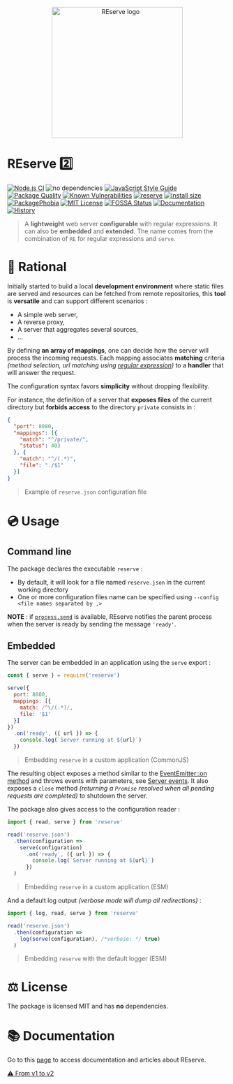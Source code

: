 <p align="center">
  <img src="https://arnaudbuchholz.github.io/gfx/REserve.png" alt="REserve logo" width="300px"/>
</p>

# REserve 2️⃣

[![Node.js CI](https://github.com/ArnaudBuchholz/reserve/actions/workflows/reserve-ci.yml/badge.svg)](https://github.com/ArnaudBuchholz/reserve/actions/workflows/node.js.yml)
![no dependencies](https://img.shields.io/badge/-no_dependencies-green)
[![JavaScript Style Guide](https://img.shields.io/badge/code_style-standard-brightgreen.svg)](https://standardjs.com)
[![Package Quality](https://npm.packagequality.com/shield/reserve.svg)](https://packagequality.com/#?package=reserve)
[![Known Vulnerabilities](https://snyk.io/test/github/ArnaudBuchholz/reserve/badge.svg?targetFile=package.json)](https://snyk.io/test/github/ArnaudBuchholz/reserve?targetFile=package.json)
[![reserve](https://badge.fury.io/js/reserve.svg)](https://www.npmjs.org/package/reserve)
[![install size](https://packagephobia.now.sh/badge?p=reserve)](https://packagephobia.now.sh/result?p=reserve)
[![PackagePhobia](https://img.shields.io/badge/%F0%9F%93%A6package-phobia-lightgrey)](https://packagephobia.com/result?p=reserve)
[![MIT License](https://img.shields.io/badge/License-MIT-yellow.svg)](https://opensource.org/licenses/MIT)
[![FOSSA Status](https://app.fossa.com/api/projects/git%2Bgithub.com%2FArnaudBuchholz%2Freserve.svg?type=shield)](https://app.fossa.com/projects/git%2Bgithub.com%2FArnaudBuchholz%2Freserve?ref=badge_shield)
[![Documentation](https://img.shields.io/badge/-documentation-blueviolet)](https://arnaudbuchholz.github.io/reserve/)
[![History](https://img.shields.io/badge/-history-blueviolet)](https://github.com/ArnaudBuchholz/reserve/blob/main/reserve/CHANGELOG.md)

> A **lightweight** web server **configurable** with regular expressions. It can also be **embedded** and **extended**. The name comes from the combination of `RE` for regular expressions and `serve`.

# 🍁 Rational

Initially started to build a local **development environment** where static files are served and resources can be fetched from remote repositories, this **tool** is **versatile** and can support different scenarios :
- A simple web server,
- A reverse proxy,
- A server that aggregates several sources,
- ...

By defining **an array of mappings**, one can decide how the server will process the incoming requests. Each mapping associates **matching** criteria *(method selection, url matching using 
[regular expression](https://developer.mozilla.org/en-US/docs/Web/JavaScript/Reference/Global_Objects/RegExp))* to a **handler** that will answer the request.

The configuration syntax favors **simplicity** without dropping flexibility.

For instance, the definition of a server that **exposes files** of the current directory but **forbids access** to the directory `private` consists in :

```json
{
  "port": 8080,
  "mappings": [{
    "match": "^/private/",
    "status": 403
  }, {
    "match": "^/(.*)",
    "file": "./$1"
  }]
}
```

> Example of `reserve.json` configuration file

# 💿 Usage

## Command line

The package declares the executable `reserve` :

* By default, it will look for a file named `reserve.json` in the current working directory
* One or more configuration files name can be specified using `--config <file names separated by ,>`

**NOTE** : if [`process.send`](https://nodejs.org/api/process.html#process_process_send_message_sendhandle_options_callback) is available, REserve notifies the parent process when the server is ready by sending the message `'ready'`.

## Embedded

The server can be embedded in an application using the `serve` export :

```javascript
const { serve } = require('reserve')

serve({
  port: 8080,
  mappings: [{
    match: /^\/(.*)/,
    file: '$1'
  }]
})
  .on('ready', ({ url }) => {
    console.log(`Server running at ${url}`)
  })
```

> Embedding `reserve` in a custom application (CommonJS)

The resulting object exposes a method similar to the [EventEmitter::on method](https://nodejs.org/api/events.html#emitteroneventname-listener) and throws events with parameters, see [Server events](doc/events.md).
It also exposes a `close` method *(returning a `Promise` resolved when all pending requests are completed)* to shutdown the server.

The package also gives access to the configuration reader :

```javascript
import { read, serve } from 'reserve'

read('reserve.json')
  .then(configuration =>
    serve(configuration)
      .on('ready', ({ url }) => {
        console.log(`Server running at ${url}`)
      })
  )
```

> Embedding `reserve` in a custom application (ESM)

And a default log output *(verbose mode will dump all redirections)* :

```javascript
import { log, read, serve } from 'reserve'

read('reserve.json')
  .then(configuration =>
    log(serve(configuration), /*verbose: */ true)
  )
```

> Embedding `reserve` with the default logger (ESM)

# ⚖️ License

The package is licensed MIT and has **no** dependencies.

# 📚 Documentation

Go to this [page](https://github.com/ArnaudBuchholz/reserve/tree/master/docs/README.md) to access documentation and articles about REserve.

[⚠️ From v1 to v2](https://github.com/ArnaudBuchholz/reserve/tree/master/docs/v1_to_v2.md)
